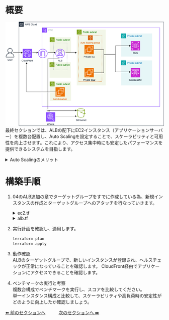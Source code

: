 # 概要
![08](../images/private-isu08.png) 
最終セクションでは、ALBの配下にEC2インスタンス（アプリケーションサーバー）を複数台配置し、Auto Scalingを設定することで、スケーラビリティと可用性を向上させます。これにより、アクセス集中時にも安定したパフォーマンスを提供できるシステムを目指します。
<details>
<summary>Auto Scalingのメリット</summary>
<ul>
<li><strong>可用性の向上:</strong> インスタンスに障害が発生した場合、自動的に新しいインスタンスを起動して置き換えます。</li>
<li><strong>スケーラビリティ:</strong> 負荷に応じてインスタンス数を自動的に増減させ、常に適切なキャパシティを維持します。</li>
<li><strong>コスト最適化:</strong> 必要最小限のインスタンス数で運用し、不要なコストを削減します。</li>
<li><strong>運用の自動化:</strong> 手動でのインスタンス増減作業が不要になります。</li>
</ul>
</details>

# 構築手順
1. 04のALB追加の章でターゲットグループをすでに作成している為、新規インスタンスの作成とターゲットグループへのアタッチを行なっていきます。
    <details>
    <summary>ec2.tf</summary>

    ```
    resource "aws_instance" "private_isu_web02" {
        ami                         = "ami-04f51de327e6c4656" #Private-isu-AMI
        instance_type               = "c7a.large"
        iam_instance_profile        = aws_iam_instance_profile.private_isu_web_profile.name
        associate_public_ip_address = true
        vpc_security_group_ids      = [aws_security_group.private_isu_web.id]
        subnet_id                   = aws_subnet.public_1a.id
        user_data                   = <<-EOF
                snap install amazon-ssm-agent --classic
                snap start amazon-ssm-agent

            EOF
        tags = {
            Name = "Private-isu02"
        }
    }
    ```

    </details>

    <details>
    <summary>alb.tf</summary>

    ```
    resource "aws_lb_target_group_attachment" "private_isu02" {
        target_group_arn = aws_lb_target_group.private_isu.arn
        target_id        = aws_instance.private_isu_web02.id
    }
    ```
    </details>


2. 実行計画を確認し、適用します。
    ```
    terraform plan
    terraform apply
    ```

3. 動作確認  
    ALBのターゲットグループで、新しいインスタンスが登録され、ヘルスチェックが正常になっていることを確認します。
    CloudFront経由でアプリケーションにアクセスできることを確認します。
4. ベンチマークの実行と考察  
    複数台構成でベンチマークを実行し、スコアを比較してください。  
    単一インスタンス構成と比較して、スケーラビリティや高負荷時の安定性がどのように向上したか確認しましょう。

[⬅️ 前のセクションへ](../07-elasticache-integration/README.md)　　　[次のセクションへ ➡️](../09-multi-process/README.md)

